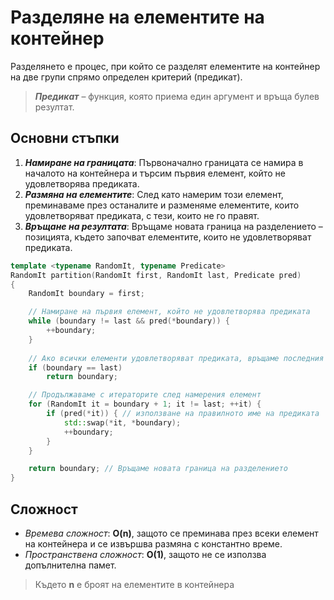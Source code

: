 # Разделяне на елементите на контейнер
Разделянето е процес, при който се разделят елементите на контейнер на две групи спрямо определен критерий (предикат). 

> ***Предикат*** – функция, която приема един аргумент и връща булев резултат.

## Основни стъпки
1. ***Намиране на границата***: Първоначално границата се намира в началото на контейнера и търсим първия елемент, който не удовлетворява предиката.
2. ***Размяна на елементите***: След като намерим този елемент, преминаваме през останалите и разменяме елементите, които удовлетворяват предиката, с тези, които не го правят.
3. ***Връщане на резултата***: Връщаме новата граница на разделението – позицията, където започват елементите, които не удовлетворяват предиката.

```c++
template <typename RandomIt, typename Predicate>
RandomIt partition(RandomIt first, RandomIt last, Predicate pred)
{
    RandomIt boundary = first;

    // Намиране на първия елемент, който не удовлетворява предиката
    while (boundary != last && pred(*boundary)) {
        ++boundary;
    }
    
    // Ако всички елементи удовлетворяват предиката, връщаме последния итератор
    if (boundary == last)
        return boundary;

    // Продължаваме с итераторите след намерения елемент
    for (RandomIt it = boundary + 1; it != last; ++it) {
        if (pred(*it)) { // използване на правилното име на предиката
            std::swap(*it, *boundary);
            ++boundary;
        }
    }

    return boundary; // Връщаме новата граница на разделението
}
```

## Сложност
- *Времева сложност*: **O(n)**, защото се преминава през всеки елемент на контейнера и се извършва размяна с константно време.
- *Пространствена сложност*: **O(1)**, защото не се използва допълнителна памет.

> Където **n** е броят на елементите в контейнера